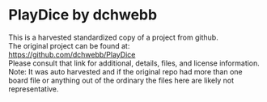 
# PlayDice by dchwebb  
This is a harvested standardized copy of a project from github.  
The original project can be found at:  
https://github.com/dchwebb/PlayDice  
Please consult that link for additional, details, files, and license information.  
Note: It was auto harvested and if the original repo had more than one board file or anything out of the ordinary the files here are likely not representative.  
    